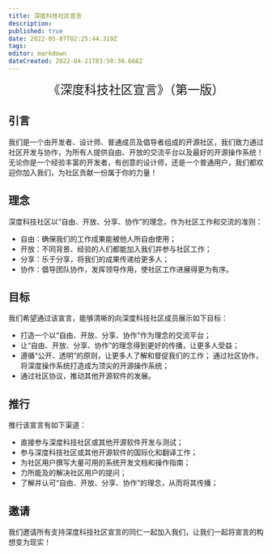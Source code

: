 ```yaml
---
title: 深度科技社区宣言
description: 
published: true
date: 2022-05-07T02:25:44.319Z
tags: 
editor: markdown
dateCreated: 2022-04-21T03:50:30.668Z
---
```


<p style="text-align: center;"><span style="font-size:x-large;">《深度科技社区宣言》（第一版）</span></p>

## 引言

我们是一个由开发者、设计师、普通成员及倡导者组成的开源社区，我们致力通过社区开发与协作，为所有人提供自由、开放的交流平台以及最好的开源操作系统！ 无论你是一个经验丰富的开发者，有创意的设计师，还是一个普通用户，我们都欢迎你加入我们，为社区贡献一份属于你的力量！

## 理念

深度科技社区以“自由、开放、分享、协作”的理念，作为社区工作和交流的准则：

* 自由：确保我们的工作成果能被他人所自由使用；
* 开放：不同背景、经验的人们都能加入我们并参与社区工作；
* 分享：乐于分享，将我们的成果传递给更多人；
* 协作：倡导团队协作，发挥领导作用，使社区工作进展得更为有序。



## 目标

我们希望通过该宣言，能够清晰的向深度科技社区成员展示如下目标：

* 打造一个以“自由、开放、分享、协作”作为理念的交流平台；
* 让“自由、开放、分享、协作”的理念得到更好的传播，让更多人受益；
* 遵循“公开、透明”的原则，让更多人了解和督促我们的工作； 通过社区协作，将深度操作系统打造成为顶尖的开源操作系统；
* 通过社区协议，推动其他开源软件的发展。

## 推行

推行该宣言有如下渠道：

* 直接参与深度科技社区或其他开源软件开发与测试；
* 参与深度科技社区或其他开源软件的国际化和翻译工作；
* 为社区用户撰写大量可用的系统开发文档和操作指南；
* 力所能及的解决社区用户的提问；
* 了解并认可“自由、开放、分享、协作”的理念，从而将其传播；



## 邀请

我们邀请所有支持深度科技社区宣言的同仁一起加入我们，让我们一起将宣言的构想变为现实！
